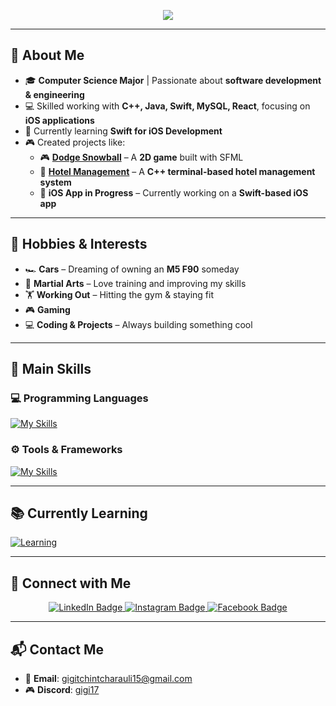<p align="center">
  <img src="https://capsule-render.vercel.app/api?text=Hey%20Everyone!%20👋&animation=fadeIn&type=waving&color=800080&fontColor=ffffff&height=120"/>
</p>

---

## 👋 About Me  
- 🎓 **Computer Science Major** | Passionate about **software development & engineering**  
- 💻 Skilled working with **C++, Java, Swift, MySQL, React**, focusing on **iOS applications**  
- 🚀 Currently learning **Swift for iOS Development**  
- 🎮 Created projects like:  
  - 🎮 **[Dodge Snowball](https://github.com/Gigisk/Dodge-Snowball)** – A **2D game** built with SFML  
  - 🏨 **[Hotel Management](https://github.com/Gigisk/Hotel-Management)** – A **C++ terminal-based hotel management system**  
  - 📱 **iOS App in Progress** – Currently working on a **Swift-based iOS app**  

---

## 🎯 Hobbies & Interests  
- 🏎️ **Cars** – Dreaming of owning an **M5 F90** someday  
- 🥋 **Martial Arts** – Love training and improving my skills  
- 🏋️ **Working Out** – Hitting the gym & staying fit  
- 🎮 **Gaming** 
- 💻 **Coding & Projects** – Always building something cool  

---

## 🚀 **Main Skills**  
### 💻 Programming Languages  
[![My Skills](https://skillicons.dev/icons?i=py,java,cpp,js)](https://skillicons.dev)  

### ⚙️ Tools & Frameworks  
[![My Skills](https://skillicons.dev/icons?i=react,spring,mysql,idea,vscode,kali,github,git)](https://skillicons.dev)  

---

## 📚 **Currently Learning**  
[![Learning](https://skillicons.dev/icons?i=node,json)](https://skillicons.dev)  

---

## 🔗 Connect with Me

<div id="badges" align="center">
  <a href="https://www.linkedin.com/in/giorgi-tchintcharauli-0933b2299/">
    <img src="https://img.shields.io/badge/LinkedIn-blue?style=for-the-badge&logo=linkedin&logoColor=white" alt="LinkedIn Badge"/>
  </a>
  <a href="https://www.instagram.com/gigi_tch/?igsh=MW94Njh2d3VscjZzag%3D%3D&utm_source=qr">
    <img src="https://img.shields.io/badge/Instagram-E4405F?style=for-the-badge&logo=instagram&logoColor=white" alt="Instagram Badge"/>
  </a>
  <a href="https://www.facebook.com/gigichincharauli15">
    <img src="https://img.shields.io/badge/Facebook-1877F2?style=for-the-badge&logo=facebook&logoColor=white" alt="Facebook Badge"/>
  </a>
</div>

---

## 📬 Contact Me  
- 📧 **Email**: [gigitchintcharauli15@gmail.com](mailto:gigitchintcharauli15@gmail.com)  
- 🎮 **Discord**: [gigi17](https://discord.com/users/794364129149583370)
